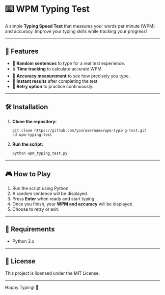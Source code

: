 # ⌨️ WPM Typing Test

A simple **Typing Speed Test** that measures your words per minute (WPM) and accuracy. Improve your typing skills while tracking your progress!

---

## 🚀 Features

- 📝 **Random sentences** to type for a real test experience.  
- ⏳ **Time tracking** to calculate accurate WPM.  
- 🎯 **Accuracy measurement** to see how precisely you type.  
- 🔄 **Instant results** after completing the test.  
- 🔁 **Retry option** to practice continuously.

---

## 🛠️ Installation

1. **Clone the repository:**  
   ```bash
   git clone https://github.com/yourusername/wpm-typing-test.git
   cd wpm-typing-test
   ```

2. **Run the script:**  
   ```bash
   python wpm_typing_test.py
   ```

---

## 🎮 How to Play

1. Run the script using Python.
2. A random sentence will be displayed.
3. Press **Enter** when ready and start typing.
4. Once you finish, your **WPM and accuracy** will be displayed.
5. Choose to retry or exit.

---

## 📌 Requirements

- Python 3.x

---

## 📜 License

This project is licensed under the MIT License.

---

Happy Typing! 🎉
